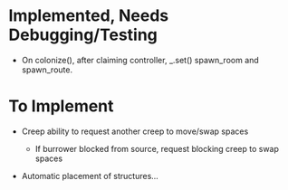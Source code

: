 # Implemented, Needs Debugging/Testing

- On colonize(), after claiming controller, _.set() spawn_room and spawn_route.



# To Implement

- Creep ability to request another creep to move/swap spaces
	- If burrower blocked from source, request blocking creep to swap spaces

- Automatic placement of structures...